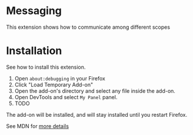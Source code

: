 # Messaging
This extension shows how to communicate among different scopes

# Installation
See how to install this extension.

1. Open `about:debugging` in your Firefox
2. Click "Load Temporary Add-on"
3. Open the add-on's directory and select any file inside the add-on.
4. Open DevTools and select `My Panel` panel.
5. TODO

The add-on will be installed, and will stay installed until you restart Firefox.

See MDN for [more details](https://developer.mozilla.org/en-US/Add-ons/WebExtensions/Temporary_Installation_in_Firefox)

